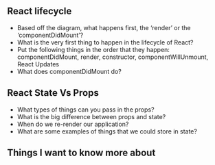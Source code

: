 ## React lifecycle

- Based off the diagram, what happens first, the ‘render’ or the ‘componentDidMount’?
- What is the very first thing to happen in the lifecycle of React?
- Put the following things in the order that they happen: componentDidMount, render, constructor, componentWillUnmount, React Updates
- What does componentDidMount do?

## React State Vs Props

- What types of things can you pass in the props?
- What is the big difference between props and state?
- When do we re-render our application?
- What are some examples of things that we could store in state?

## Things I want to know more about

